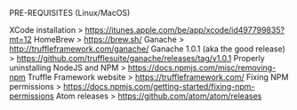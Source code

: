 PRE-REQUISITES (Linux/MacOS)

 XCode installation > https://itunes.apple.com/be/app/xcode/id497799835?mt=12
 HomeBrew > https://brew.sh/
 Ganache > http://truffleframework.com/ganache/
 Ganache 1.0.1 (aka the good release) > https://github.com/trufflesuite/ganache/releases/tag/v1.0.1
 Properly uninstalling NodeJS and NPM > https://docs.npmjs.com/misc/removing-npm
 Truffle Framework website > https://truffleframework.com/
 Fixing NPM permissions > https://docs.npmjs.com/getting-started/fixing-npm-permissions
 Atom releases > https://github.com/atom/atom/releases
